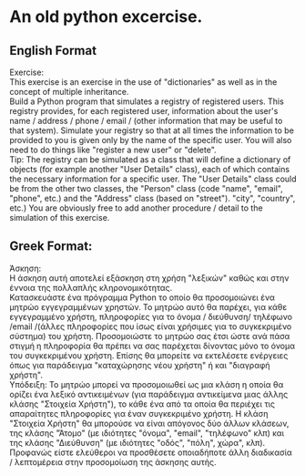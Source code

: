 <h1>An old python excercise.</h1>

<h2>English Format</h2>
Exercise:</br>
This exercise is an exercise in the use of "dictionaries" as well as in the concept of multiple inheritance. </br>
Build a Python program that simulates a registry of registered users. This registry provides, for each registered user, information about the user's name / address / phone / email / (other information that may be useful to that system). Simulate your registry so that at all times the information to be provided to you is given only by the name of the specific user. You will also need to do things like "register a new user" or "delete". </br>
Tip: The registry can be simulated as a class that will define a dictionary of objects (for example another "User Details" class), each of which contains the necessary information for a specific user. The "User Details" class could be from the other two classes, the "Person" class (code "name", "email", "phone", etc.) and the "Address" class (based on "street"). "city", "country", etc.) You are obviously free to add another procedure / detail to the simulation of this exercise. 

<h2>Greek Format:</h2>
Άσκηση:</br>
Η άσκηση αυτή αποτελεί εξάσκηση στη χρήση "λεξικών" καθώς και στην έννοια της πολλαπλής
κληρονομικότητας. </br>
Κατασκευάστε ένα πρόγραμμα Python το οποίο θα προσομοιώνει ένα μητρώο εγγεγραμμένων χρηστών. Το
μητρώο αυτό θα παρέχει, για κάθε εγγεγραμμένο χρήστη, πληροφορίες για το όνομα / διεύθυνση/ τηλέφωνο /email
/(άλλες πληροφορίες που ίσως είναι χρήσιμες για το συγκεκριμένο σύστημα) του χρήστη.
Προσομοιώστε το μητρώο σας έτσι ώστε ανά πάσα στιγμή η πληροφορία θα πρέπει να σας παρέχεται δίνοντας
μόνο το όνομα του συγκεκριμένου χρήστη. Επίσης θα μπορείτε να εκτελέσετε ενέργειες όπως για παράδειγμα
"καταχώρησης νέου χρήστη" ή και "διαγραφή χρήστη". </br>
Υπόδειξη: To μητρώο μπορεί να προσομοιωθεί ως μια κλάση η οποία θα ορίζει ένα λεξικό αντικειμένων (για
παράδειγμα αντικείμενα μιας άλλης κλάσης "Στοιχεία Χρήστη"), το κάθε ένα από τα οποία θα περιέχει τις
απαραίτητες πληροφορίες για έναν συγκεκριμένο χρήστη. Η κλάση "Στοιχεία Χρήστη" θα μπορούσε να είναι
απόγονος δύο άλλων κλάσεων, της κλάσης "Άτομο" (με ιδιότητες "όνομα", "email", "τηλέφωνο" κλπ) και της
κλάσης "Διεύθυνση" (με ιδιότητες "οδός", "πόλη", χώρα", κλπ).
Προφανώς είστε ελεύθεροι να προσθέσετε οποιαδήποτε άλλη διαδικασία / λεπτομέρεια στην προσομοίωση της
άσκησης αυτής.
